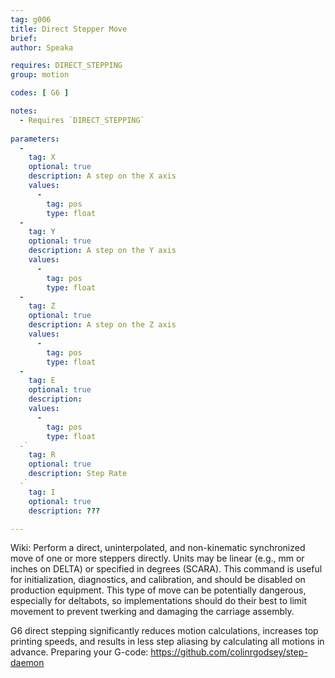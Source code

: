 ```yaml
---
tag: g006
title: Direct Stepper Move
brief: 
author: Speaka

requires: DIRECT_STEPPING
group: motion

codes: [ G6 ]

notes:
  - Requires `DIRECT_STEPPING`
  
parameters:
  -
    tag: X
    optional: true
    description: A step on the X axis
    values:
      -
        tag: pos
        type: float
  -
    tag: Y
    optional: true
    description: A step on the Y axis
    values:
      -
        tag: pos
        type: float
  -
    tag: Z
    optional: true
    description: A step on the Z axis
    values:
      -
        tag: pos
        type: float
  -
    tag: E
    optional: true
    description: 
    values:
      -
        tag: pos
        type: float
  -`
    tag: R
    optional: true
    description: Step Rate
  -`
    tag: I
    optional: true
    description: ???

---
```

Wiki: Perform a direct, uninterpolated, and non-kinematic synchronized move of one or more steppers directly. Units may be linear (e.g., mm or inches on DELTA) or specified in degrees (SCARA). This command is useful for initialization, diagnostics, and calibration, and should be disabled on production equipment. This type of move can be potentially dangerous, especially for deltabots, so implementations should do their best to limit movement to prevent twerking and damaging the carriage assembly.

G6 direct stepping significantly reduces motion calculations, increases top printing speeds, and results in less step aliasing by calculating all motions in advance. Preparing your G-code: https://github.com/colinrgodsey/step-daemon
